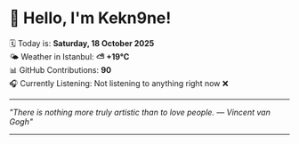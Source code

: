 # 👋 Hello, I'm Kekn9ne!

🗓️ Today is: **Saturday, 18 October 2025**  
🌤️ Weather in Istanbul: **⛅️  +19°C**  
📊 GitHub Contributions: **90**  
🎧 Currently Listening: Not listening to anything right now ❌

---

_"There is nothing more truly artistic than to love people. — *Vincent van Gogh*"_

---
